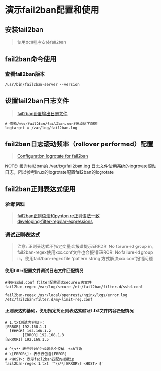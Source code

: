 # 演示fail2ban配置和使用

## 安装fail2ban

> 使用dcli程序安装fail2ban

## fail2ban命令使用

### 查看fail2ban版本

```
/usr/bin/fail2ban-server --version
```

## 设置fail2ban日志文件

> [fail2ban设置输出日志文件](https://www.cnblogs.com/mchina/archive/2012/06/01/2530953.html)

```
# 修改/etc/fail2ban/fail2ban.conf添加以下配置
logtarget = /var/log/fail2ban.log
```

## fail2ban日志滚动频率（rollover performed）配置

> [Configuration logrotate for fail2ban](https://en-wiki.ikoula.com/en/Configuration_logrotate_for_fail2ban)

NOTE: 因为fail2ban的 /var/log/fail2ban.log 日志文件使用系统的logrotate滚动日志，所以参考linux的logrotate配置fail2ban的logrotate

## fail2ban正则表达式使用

### 参考资料

> [fail2ban正则语法和pyhton re正则语法一致](https://www.cnblogs.com/12260420zxx/p/13663291.html)  
> [developing-filter-regular-expressions](https://fail2ban.readthedocs.io/en/latest/filters.html#developing-filter-regular-expressions)

### 调试正则表达式

> 注意: 正则表达式不指定<HOST>变量会报错提示ERROR: No failure-id group in，fail2ban-regex使用xxx.conf文件也会报错ERROR: No failure-id group in，使用fail2ban-regex file 'pattern string'方式解决xxx.conf报错问题

#### 使用filter配置文件调试日志文件匹配情况

```
#使用sshd.conf filter配置调试secure日志文件
fail2ban-regex /var/log/secure /etc/fail2ban/filter.d/sshd.conf

fail2ban-regex /usr/local/openresty/nginx/logs/error.log /etc/fail2ban/filter.d/my-limit-req.conf
```

#### 正则表达式基础，使用指定的正则表达式验证1.txt文件内容匹配情况

```
# 1.txt测试内容如下：
[ERROR] 192.168.1.1 
  [ERROR] 192.168.1.2 
        [ERROR] 192.168.1.3 
[ERROR1] 192.168.1.5

# ^\s*: 表示行以0个或者多个空格、tab开始
# \[ERROR\]: 表示行包含[ERROR]
# <HOST>: 表示fail2ban匹配的拦截ip
fail2ban-regex 1.txt '^\s*\[ERROR\] <HOST> $'
```